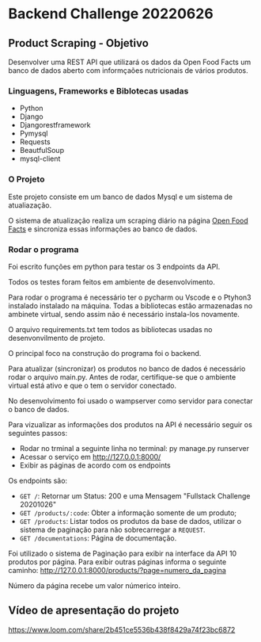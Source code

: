 # Backend Challenge 20220626

## Product Scraping - Objetivo
Desenvolver uma REST API que utilizará os dados da Open Food Facts um banco de dados aberto com informçaões nutricionais de vários produtos.

### Linguagens, Frameworks e Biblotecas usadas
- Python
- Django
- Djangorestframework
- Pymysql
- Requests
- BeautfulSoup
- mysql-client

### O Projeto
Este projeto consiste em um banco de dados Mysql e um sistema de atualiazação.

O sistema de atualização realiza um scraping diário na página [Open Food Facts](https://world.openfoodfacts.org/) e sincroniza essas informações ao banco de dados.

### Rodar o programa

Foi escrito funções em python para testar os 3 endpoints da API.

Todos os testes foram feitos em ambiente de desenvolvimento.

Para rodar o programa é necessário ter o pycharm ou Vscode e o Ptyhon3 instalado instalado na máquina. Todas a bibliotecas estão armazenadas no ambinete virtual, sendo assim não é necessário instala-los novamente.

O arquivo requirements.txt tem todos as bibliotecas usadas no desenvonvilmento de projeto.

O principal foco na construção do programa foi o backend. 

Para atualizar (sincronizar) os produtos no banco de dados é necessário rodar o arquivo main.py. Antes de rodar, certifique-se que o ambiente virtual está ativo e que o tem o servidor conectado. 

No desenvolvimento foi usado o wampserver como servidor para conectar o banco de dados.

Para vizualizar as informações dos produtos na API é necessário seguir os seguintes passos:
- Rodar no trminal a seguinte linha no terminal: py manage.py runserver
- Acessar o serviço em  http://127.0.0.1:8000/
- Exibir as páginas de acordo com os endpoints

Os endpoints são:
- `GET /`: Retornar um Status: 200 e uma Mensagem "Fullstack Challenge 20201026"
- `GET /products/:code`: Obter a informação somente de um produto;
- `GET /products`: Listar todos os produtos da base de dados, utilizar o sistema de paginação para não sobrecarregar a `REQUEST`.
- `GET /documentations`: Página de documentação.

Foi utilizado o sistema de Paginação para exibir na interface da API 10 produtos por página. Para exibir outras páginas informa o seguinte caminho: http://127.0.0.1:8000/products/?page=numero_da_pagina

Número da página recebe um valor númerico inteiro.

## Vídeo de apresentação do projeto
https://www.loom.com/share/2b451ce5536b438f8429a74f23bc6872
